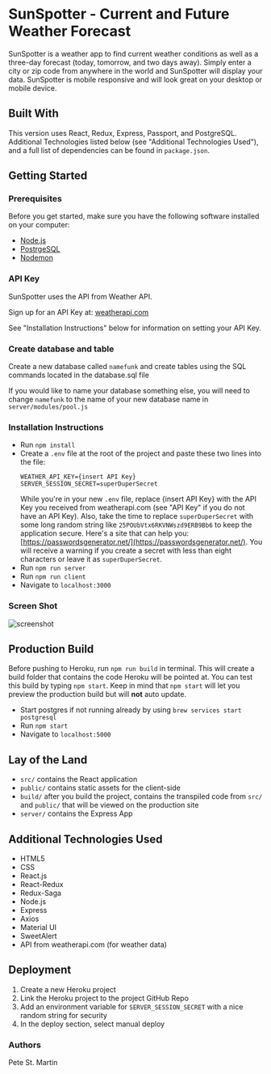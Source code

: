 # SunSpotter - Current and Future Weather Forecast

SunSpotter is a weather app to find current weather conditions as well as a three-day forecast (today, tomorrow, and two days away). Simply enter a city or zip code from anywhere in the world and SunSpotter will display your data.  SunSpotter is mobile responsive and will look great on your desktop or mobile device.

## Built With

This version uses React, Redux, Express, Passport, and PostgreSQL.  
Additional Technologies listed below (see "Additional Technologies Used"), and a full list of dependencies can be found in `package.json`.

## Getting Started

### Prerequisites

Before you get started, make sure you have the following software installed on your computer:

- [Node.js](https://nodejs.org/en/)
- [PostrgeSQL](https://www.postgresql.org/)
- [Nodemon](https://nodemon.io/)

### API Key

SunSpotter uses the API from Weather API.  

Sign up for an API Key at: [weatherapi.com](https://www.weatherapi.com/)

See "Installation Instructions" below for information on setting your API Key.


### Create database and table

Create a new database called `namefunk` and create tables using the SQL commands located in the database.sql file


If you would like to name your database something else, you will need to change `namefunk` to the name of your new database name in `server/modules/pool.js`


### Installation Instructions

* Run `npm install`
* Create a `.env` file at the root of the project and paste these two lines into the file:
    ```
    WEATHER_API_KEY={insert API Key}
    SERVER_SESSION_SECRET=superDuperSecret
    
    ```
    While you're in your new `.env` file, replace {insert API Key} with the API Key you received from weatherapi.com (see "API Key" if you do not have an API Key).  Also, take the time to replace `superDuperSecret` with some long random string like `25POUbVtx6RKVNWszd9ERB9Bb6` to keep the application secure. Here's a site that can help you: [https://passwordsgenerator.net/](https://passwordsgenerator.net/). You will receive a warning if you create a secret with less than eight characters or leave it as `superDuperSecret`.
* Run `npm run server`
* Run `npm run client`
* Navigate to `localhost:3000`

### Screen Shot

![screenshot](documentation/images/NameFunkScreenShot.png)

## Production Build

Before pushing to Heroku, run `npm run build` in terminal. This will create a build folder that contains the code Heroku will be pointed at. You can test this build by typing `npm start`. Keep in mind that `npm start` will let you preview the production build but will **not** auto update.

* Start postgres if not running already by using `brew services start postgresql`
* Run `npm start`
* Navigate to `localhost:5000`

## Lay of the Land

* `src/` contains the React application
* `public/` contains static assets for the client-side
* `build/` after you build the project, contains the transpiled code from `src/` and `public/` that will be viewed on the production site
* `server/` contains the Express App

## Additional Technologies Used
* HTML5
* CSS
* React.js
* React-Redux
* Redux-Saga
* Node.js
* Express
* Axios
* Material UI
* SweetAlert
* API from weatherapi.com (for weather data)

## Deployment

1. Create a new Heroku project
1. Link the Heroku project to the project GitHub Repo
1. Add an environment variable for `SERVER_SESSION_SECRET` with a nice random string for security
1. In the deploy section, select manual deploy

### Authors
Pete St. Martin

